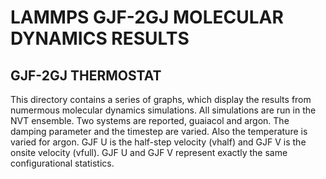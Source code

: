 # LAMMPS GJF-2GJ MOLECULAR DYNAMICS RESULTS

## GJF-2GJ THERMOSTAT

This directory contains a series of graphs, which display the results from numermous molecular dynamics simulations. All simulations are run in the NVT ensemble. Two systems are reported, guaiacol and argon. The damping parameter and the timestep are varied. Also the temperature is varied for argon. GJF U is the half-step velocity (vhalf) and GJF V is the onsite velocity (vfull). GJF U and GJF V represent exactly the same configurational statistics.
